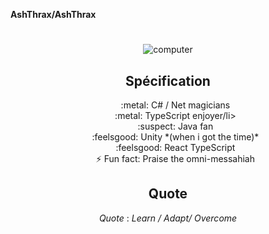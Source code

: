 **AshThrax/AshThrax** 

# 
 <div align="center">
  <img  alt="computer" src="https://media1.tenor.com/m/zw3HWomJs3YAAAAd/darktide-adeptus-mechanicus.gif"><br>

## Spécification
   <ul style="list-style-type: none;">
    <li> :metal: C# / Net magicians</li>
    <li> :metal: TypeScript enjoyer/li>
    <li> :suspect: Java fan </li>
    <li> :feelsgood: Unity *(when i got the time)*</li>
    <li> :feelsgood: React TypeScript</li>
    <li>⚡ Fun fact: Praise the omni-messahiah</li>
    </ul>

## Quote

  *Quote* : *Learn / Adapt/ Overcome*
</div>


